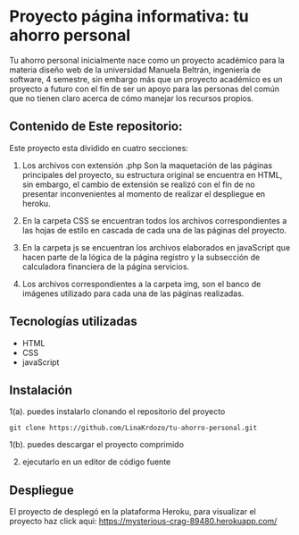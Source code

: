 # Proyecto página informativa: tu ahorro personal

Tu ahorro personal inicialmente nace como un proyecto académico para la materia diseño web de la universidad Manuela Beltrán, ingeniería de software, 4 semestre, sin embargo más que un proyecto académico es un proyecto a futuro con el fin de ser un apoyo para las personas del común que no tienen claro acerca de cómo manejar los recursos propios.

## Contenido de Este repositorio:
Este proyecto esta dividido en cuatro secciones:

1. Los archivos con extensión .php Son la maquetación de las páginas principales del proyecto, su estructura original se encuentra en HTML, sin embargo, el cambio de extensión se realizó con el fin de no presentar inconvenientes al momento de realizar el despliegue en heroku.

2. En la carpeta CSS se encuentran todos los archivos correspondientes a las hojas de estilo en cascada de cada una de las páginas del proyecto.
 
3. En la carpeta js se encuentran los archivos elaborados en javaScript que hacen parte de la lógica de la página registro y la subsección de calculadora financiera de la página servicios.

4. Los archivos correspondientes a la carpeta img, son el banco de imágenes utilizado para cada una de las páginas realizadas.

## Tecnologías utilizadas

- HTML
- CSS
- javaScript

## Instalación
1(a). puedes instalarlo clonando el repositorio del proyecto 

```
git clone https://github.com/LinaKrdozo/tu-ahorro-personal.git
```
1(b). puedes descargar el proyecto comprimido 

2. ejecutarlo en un editor de código fuente

## Despliegue
El proyecto de desplegó en la plataforma Heroku, para visualizar el proyecto haz click aqui: https://mysterious-crag-89480.herokuapp.com/
